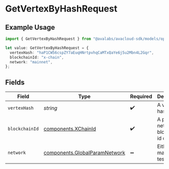# GetVertexByHashRequest

## Example Usage

```typescript
import { GetVertexByHashRequest } from "@avalabs/avacloud-sdk/models/operations";

let value: GetVertexByHashRequest = {
  vertexHash: "haP1CW56cspZY7aEuqHNrtpvhqCaMTxQaYe6j5u2Mbn4L2Gqr",
  blockchainId: "x-chain",
  network: "mainnet",
};
```

## Fields

| Field                                                                          | Type                                                                           | Required                                                                       | Description                                                                    | Example                                                                        |
| ------------------------------------------------------------------------------ | ------------------------------------------------------------------------------ | ------------------------------------------------------------------------------ | ------------------------------------------------------------------------------ | ------------------------------------------------------------------------------ |
| `vertexHash`                                                                   | *string*                                                                       | :heavy_check_mark:                                                             | A vertex hash string.                                                          | haP1CW56cspZY7aEuqHNrtpvhqCaMTxQaYe6j5u2Mbn4L2Gqr                              |
| `blockchainId`                                                                 | [components.XChainId](../../models/components/xchainid.md)                     | :heavy_check_mark:                                                             | A primary network blockchain id or alias.                                      | x-chain                                                                        |
| `network`                                                                      | [components.GlobalParamNetwork](../../models/components/globalparamnetwork.md) | :heavy_minus_sign:                                                             | Either mainnet or testnet/fuji.                                                | mainnet                                                                        |